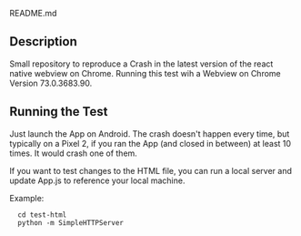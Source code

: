 README.md

## Description

Small repository to reproduce a Crash in the latest version of the react native webview on Chrome. Running this test wih a Webview on Chrome Version 73.0.3683.90.

## Running the Test

Just launch the App on Android. The crash doesn't happen every time, but typically on a Pixel 2, if you ran the App (and closed in between) at least 10 times. It would crash one of them.

If you want to test changes to the HTML file, you can run a local server and update App.js to reference your local machine.

Example:

```
  cd test-html
  python -m SimpleHTTPServer
```

